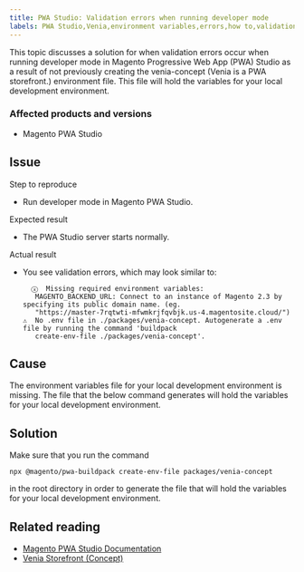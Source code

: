 ```yaml
---
title: PWA Studio: Validation errors when running developer mode
labels: PWA Studio,Venia,environment variables,errors,how to,validation
---
```


This topic discusses a solution for when validation errors occur when running developer mode in Magento Progressive Web App (PWA) Studio as a result of not previously creating the venia-concept (Venia is a PWA storefront.) environment file. This file will hold the variables for your local development environment.

### Affected products and versions

* Magento PWA Studio

## Issue

Step to reproduce

* Run developer mode in Magento PWA Studio.

Expected result

* The PWA Studio server starts normally.

Actual result

* You see validation errors, which may look similar to:
    
    <pre><code class="language-clike">  ⓧ  Missing required environment variables:
     MAGENTO_BACKEND_URL: Connect to an instance of Magento 2.3 by specifying its public domain name. (eg.
     "https://master-7rqtwti-mfwmkrjfqvbjk.us-4.magentosite.cloud/")
  ⚠  No .env file in ./packages/venia-concept. Autogenerate a .env file by running the command 'buildpack
     create-env-file ./packages/venia-concept'.<br/></code></pre>
    
    

## Cause

The environment variables file for your local development environment is missing. The file that the below command generates will hold the variables for your local development environment.

## Solution

Make sure that you run the command

<pre><code class="language-clike">npx @magento/pwa-buildpack create-env-file packages/venia-concept<br/></code></pre>

in the root directory in order to generate the file that will hold the variables for your local development environment.

## Related reading

* [Magento PWA Studio Documentation](https://magento.github.io/pwa-studio/)
* [Venia Storefront (Concept)](https://magento.github.io/pwa-studio/venia-pwa-concept/)